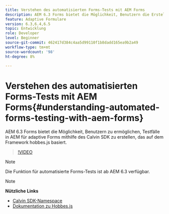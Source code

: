 ```yaml
---
title: Verstehen des automatisierten Forms-Tests mit AEM Forms
description: AEM 6.3 Forms bietet die Möglichkeit, Benutzern die Erstellung von Testfällen in AEM für adaptive Forms mithilfe des Calvin SDK zu ermöglichen, das auf dem Framework hobbes.js basiert
feature: Adaptive Formulare
version: 6.3,6.4,6.5
topic: Entwicklung
role: Developer
level: Beginner
source-git-commit: 462417d384c4aa5d99110f1b8dadd165ea9b2a49
workflow-type: tm+mt
source-wordcount: '98'
ht-degree: 8%

---
```



# Verstehen des automatisierten Forms-Tests mit AEM Forms{#understanding-automated-forms-testing-with-aem-forms}

AEM 6.3 Forms bietet die Möglichkeit, Benutzern zu ermöglichen, Testfälle in AEM für adaptive Forms mithilfe des Calvin SDK zu erstellen, das auf dem Framework hobbes.js basiert.

>[!VIDEO](https://video.tv.adobe.com/v/19700/)

>[!NOTE]
>
>Die Funktion für automatisierte Forms-Tests ist ab AEM 6.3 verfügbar.

>[!NOTE]
>
>**Nützliche Links**
>
>* [Calvin SDK-Namespace](https://helpx.adobe.com/de/aem-forms/6-3/calvin-sdk-javascript-api/calvin.html)
>* [Dokumentation zu Hobbes.js](https://experienceleague.adobe.com/docs/experience-manager-release-information/aem-release-updates/previous-updates/aem-previous-versions.html)

